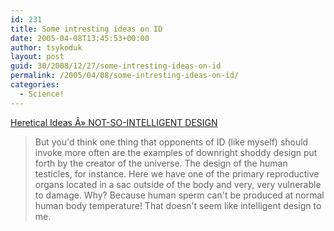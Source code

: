 ```yaml
---
id: 231
title: Some intresting ideas on ID
date: 2005-04-08T13:45:53+00:00
author: tsykoduk
layout: post
guid: 30/2008/12/27/some-intresting-ideas-on-id
permalink: /2005/04/08/some-intresting-ideas-on-id/
categories:
  - Science!
---
```

<a href="http://hereticalideas.com/index.php?p=2773">Heretical Ideas Â» <span class="caps">NOT</span>-SO-INTELLIGENT <span class="caps">DESIGN</span></a>


<blockquote>
But you'd think one thing that opponents of ID (like myself) should invoke more often are the examples of downright shoddy design put forth by the creator of the universe. The design of the human testicles, for instance. Here we have one of the primary reproductive organs located in a sac outside of the body and very, very vulnerable to damage. Why? Because human sperm can't be produced at normal human body temperature! That doesn't seem like intelligent design to me.</blockquote>
